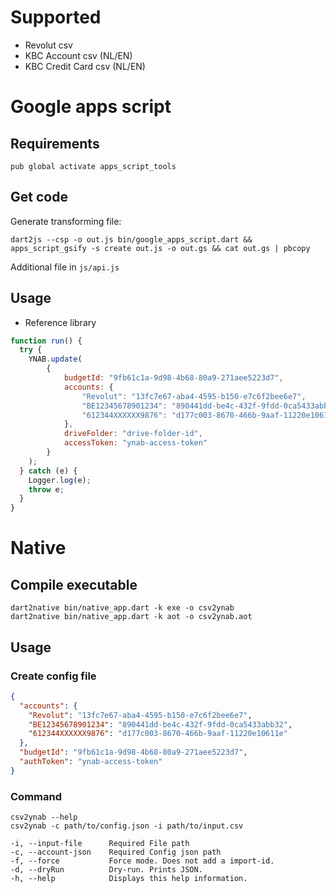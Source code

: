 # Supported
* Revolut csv
* KBC Account csv (NL/EN)
* KBC Credit Card csv (NL/EN)

# Google apps script
## Requirements
```shell script
pub global activate apps_script_tools
```
## Get code
Generate transforming file:
```shell script
dart2js --csp -o out.js bin/google_apps_script.dart && apps_script_gsify -s create out.js -o out.gs && cat out.gs | pbcopy
```
Additional file in `js/api.js`

## Usage
* Reference library
```javascript
function run() {
  try {
    YNAB.update(
        {
            budgetId: "9fb61c1a-9d98-4b68-80a9-271aee5223d7",
            accounts: {
                "Revolut": "13fc7e67-aba4-4595-b150-e7c6f2bee6e7",
                "BE12345678901234": "890441dd-be4c-432f-9fdd-0ca5433abb32",
                "612344XXXXXX9876": "d177c003-8670-466b-9aaf-11220e10611e",
            },
            driveFolder: "drive-folder-id",
            accessToken: "ynab-access-token"
        }
    );
  } catch (e) {
    Logger.log(e);
    throw e;
  }
}
```

# Native
## Compile executable
```shell script
dart2native bin/native_app.dart -k exe -o csv2ynab
dart2native bin/native_app.dart -k aot -o csv2ynab.aot
``` 

## Usage
### Create config file
```json
{
  "accounts": {
    "Revolut": "13fc7e67-aba4-4595-b150-e7c6f2bee6e7",
    "BE12345678901234": "890441dd-be4c-432f-9fdd-0ca5433abb32",
    "612344XXXXXX9876": "d177c003-8670-466b-9aaf-11220e10611e"
  },
  "budgetId": "9fb61c1a-9d98-4b68-80a9-271aee5223d7",
  "authToken": "ynab-access-token"
}
```
### Command
```shell script
csv2ynab --help
csv2ynab -c path/to/config.json -i path/to/input.csv
```

```
-i, --input-file      Required File path
-c, --account-json    Required Config json path
-f, --force           Force mode. Does not add a import-id.
-d, --dryRun          Dry-run. Prints JSON.
-h, --help            Displays this help information.
```